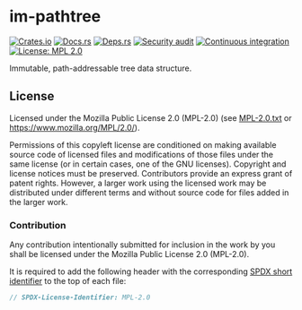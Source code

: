 <!-- SPDX-FileCopyrightText: The im-pathtree authors -->
<!-- SPDX-License-Identifier: MPL-2.0 -->

# im-pathtree

[![Crates.io](https://img.shields.io/crates/v/im-pathtree.svg)](https://crates.io/crates/im-pathtree)
[![Docs.rs](https://docs.rs/im-pathtree/badge.svg)](https://docs.rs/im-pathtree)
[![Deps.rs](https://deps.rs/repo/github/uklotzde/im-pathtree/status.svg)](https://deps.rs/repo/github/uklotzde/im-pathtree)
[![Security audit](https://github.com/uklotzde/im-pathtree/actions/workflows/security-audit.yaml/badge.svg)](https://github.com/uklotzde/im-pathtree/actions/workflows/security-audit.yaml)
[![Continuous integration](https://github.com/uklotzde/im-pathtree/actions/workflows/continuous-integration.yaml/badge.svg)](https://github.com/uklotzde/im-pathtree/actions/workflows/continuous-integration.yaml)
[![License: MPL 2.0](https://img.shields.io/badge/License-MPL_2.0-brightgreen.svg)](https://opensource.org/licenses/MPL-2.0)

Immutable, path-addressable tree data structure.

## License

Licensed under the Mozilla Public License 2.0 (MPL-2.0) (see [MPL-2.0.txt](LICENSES/MPL-2.0.txt) or
<https://www.mozilla.org/MPL/2.0/>).

Permissions of this copyleft license are conditioned on making available source code of licensed
files and modifications of those files under the same license (or in certain cases, one of the GNU
licenses). Copyright and license notices must be preserved. Contributors provide an express grant of
patent rights. However, a larger work using the licensed work may be distributed under different
terms and without source code for files added in the larger work.

### Contribution

Any contribution intentionally submitted for inclusion in the work by you shall be licensed under
the Mozilla Public License 2.0 (MPL-2.0).

It is required to add the following header with the corresponding
[SPDX short identifier](https://spdx.dev/ids/) to the top of each file:

```rust
// SPDX-License-Identifier: MPL-2.0
```
